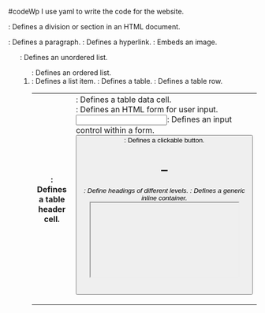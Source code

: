 #codeWp
I use yaml to write the code for the website.

<div>: Defines a division or section in an HTML document.
<p>	: Defines a paragraph.
<a>	: Defines a hyperlink.
<img>: Embeds an image.
<ul>: Defines an unordered list.
<ol>: Defines an ordered list.
<li>: Defines a list item.
<table>	: Defines a table.
<tr>: Defines a table row.
<th>: Defines a table header cell.
<td>: Defines a table data cell.
<form>: Defines an HTML form for user input.
<input>: Defines an input control within a form.
<button>: Defines a clickable button.
<h1>–<h6>: Define headings of different levels.
<span>: Defines a generic inline container.
<iframe>:Embeds an inline frame for external content.
